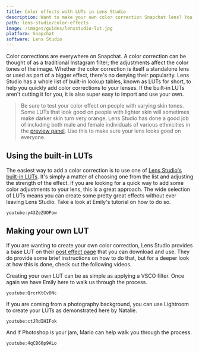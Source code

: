 ```yaml
---
title: Color effects with LUTs in Lens Studio
description: Want to make your own color correction Snapchat lens? You're in luck because Lens Studio makes it easy with LUTs!
path: lens-studio/color-effects
image: /images/guides/lensstudio-lut.jpg
platform: Snapchat
software: Lens Studio
---
```


Color corrections are everywhere on Snapchat. A color correction can be thought of as a traditional Instagram filter; the adjustments affect the color tones of the image. Whether the color correction is itself a standalone lens or used as part of a bigger effect, there's no denying their popularity. Lens Studio has a whole list of built-in lookup tables, known as LUTs for short, to help you quickly add color corrections to your lenses. If the built-in LUTs aren't cutting it for you, it is also super easy to import and use your own.

> Be sure to test your color effect on people with varying skin tones. Some LUTs that look good on people with lighter skin will sometimes make darker skin turn very orange. Lens Studio has done a good job of including both male and female individuals of various ethnicities in the [preview panel](https://lensstudio.snapchat.com/guides/general/previewing-your-lens/). Use this to make sure your lens looks good on everyone.

## Using the built-in LUTs

The easiest way to add a color correction is to use one of [Lens Studio's built-in LUTs](https://lensstudio.snapchat.com/guides/2d/post-effect/). It's simply a matter of choosing one from the list and adjusting the strength of the effect. If you are looking for a quick way to add some color adjustments to your lens, this is a great approach. The wide selection of LUTs means you can create some pretty great effects without ever leaving Lens Studio. Take a look at Emily's tutorial on how to do so.

`youtube:y43ZeZUOPow`

## Making your own LUT

If you are wanting to create your own color correction, Lens Studio provides a base LUT on their [post effect page](https://lensstudio.snapchat.com/guides/2d/post-effect/) that you can download and use. They do provide some brief instructions on how to do that, but for a deeper look at how this is done, check out the following videos.

Creating your own LUT can be as simple as applying a VSCO filter. Once again we have Emily here to walk us through the process.

`youtube:QrcrKtCvONc`

If you are coming from a photography background, you can use Lightroom to create your LUTs as demonstrated here by Natalie.

`youtube:ctJRdIHIFok`

And if Photoshop is your jam, Mario can help walk you through the process.

`youtube:4qCB60p9ALo`
